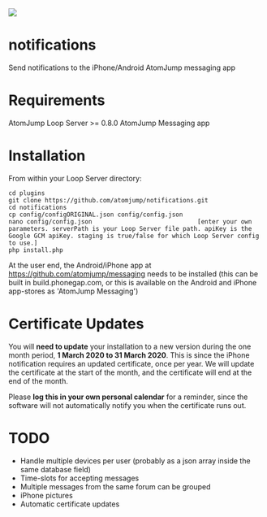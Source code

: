 <img src="https://atomjump.com/images/logo80.png">

# notifications
Send notifications to the iPhone/Android AtomJump messaging app

# Requirements

AtomJump Loop Server >= 0.8.0
AtomJump Messaging app


# Installation

From within your Loop Server directory:

```
cd plugins
git clone https://github.com/atomjump/notifications.git
cd notifications
cp config/configORIGINAL.json config/config.json
nano config/config.json								[enter your own parameters. serverPath is your Loop Server file path. apiKey is the Google GCM apiKey. staging is true/false for which Loop Server config to use.]
php install.php
```

At the user end, the Android/iPhone app at https://github.com/atomjump/messaging needs to be installed (this can be built in build.phonegap.com, or this is available on the Android and iPhone app-stores as 'AtomJump Messaging')


# Certificate Updates

You will **need to update** your installation to a new version during the one month period, **1 March 2020 to 31 March 2020**. This is since the iPhone notification requires an updated certificate, once per year. We will update the certificate at the start of the month, and the certificate will end at the end of the month.

Please **log this in your own personal calendar** for a reminder, since the software will not automatically notify you when the certificate runs out.


# TODO

* Handle multiple devices per user (probably as a json array inside the same database field)
* Time-slots for accepting messages
* Multiple messages from the same forum can be grouped
* iPhone pictures
* Automatic certificate updates

